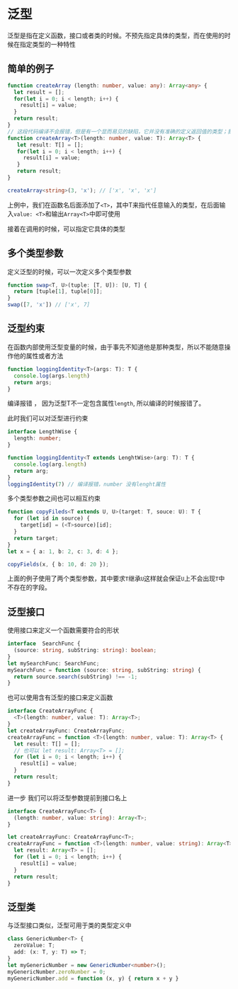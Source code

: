 # 泛型

泛型是指在定义函数，接口或者类的时候。不预先指定具体的类型，而在使用的时候在指定类型的一种特性

## 简单的例子

````typescript
function createArray (length: number, value: any): Array<any> {
  let result = [];
  for(let i = 0; i < length; i++) {
    result[i] = value;
  }
  return result;
}
// 这段代码编译不会报错，但是有一个显而易见的缺陷，它并没有准确的定义返回值的类型；我们预期的每一项 应该都是输入的value的类型
function createArray<T>(length: number, value: T): Array<T> {
   let result: T[] = [];
   for(let i = 0; i < length; i++) {
     result[i] = value;
   }
   return result;
}

createArray<string>(3, 'x'); // ['x', 'x', 'x']
````
上例中，我们在函数名后面添加了`<T>`，其中T来指代任意输入的类型，在后面输入`value: <T>`和输出`Array<T>`中即可使用

接着在调用的时候，可以指定它具体的类型

## 多个类型参数

定义泛型的时候，可以一次定义多个类型参数

````typescript
function swap<T, U>(tuple: [T, U]): [U, T] {
  return [tuple[1], tuple[0]];
}
swap([7, 'x']) // ['x', 7]
````

## 泛型约束

在函数内部使用泛型变量的时候，由于事先不知道他是那种类型，所以不能随意操作他的属性或者方法

````typescript
function loggingIdentity<T>(args: T): T {
  console.log(args.length)
  return args;
}
````
编译报错 ， 因为泛型T不一定包含属性`length`, 所以编译的时候报错了。

此时我们可以对泛型进行约束
````typescript
interface LengthWise {
  length: number;
}

function loggingIdentity<T extends LenghtWise>(arg: T): T {
  console.log(arg.length)
  return arg;
}
loggingIdentity(7) // 编译报错，number 没有lenght属性
````

多个类型参数之间也可以相互约束

````typescript
function copyFileds<T extends U, U>(target: T, souce: U): T {
  for (let id in source) {
    target[id] = (<T>source)[id];
  }
  return target;
}
let x = { a: 1, b: 2, c: 3, d: 4 };

copyFields(x, { b: 10, d: 20 });
````

上面的例子使用了两个类型参数，其中要求`T`继承`U`这样就会保证`U`上不会出现`T`中不存在的字段。


## 泛型接口

使用接口来定义一个函数需要符合的形状
````typescript
interface  SearchFunc {
  (source: string, subString: string): boolean;
}
let mySearchFunc: SearchFunc;
mySearchFunc = function (source: string, subString: string) {
  return source.search(subString) !== -1;
}
````
也可以使用含有泛型的接口来定义函数
````typescript
interface CreateArrayFunc {
  <T>(length: number, value: T): Array<T>;
}
let createArrayFunc: CreateArrayFunc;
createArrayFunc = function <T>(length: number, value: T): Array<T> {
  let result: T[] = [];
  // 也可以 let result: Array<T> = [];
  for (let i = 0; i < length; i++) {
    result[i] = value;
  }
  return result;
}
````

进一步 我们可以将泛型参数提前到接口名上

````typescript
interface CreateArrayFunc<T> {
  (length: number, value: string): Array<T>;
}

let createArrayFunc: CreateArrayFunc<T>;
createArrayFunc = function <T>(length: number, value: string): Array<T> {
  let result: Array<T> = [];
  for (let i = 0; i < length; i++) {
    result[i] = value;
  }
  return result;
}
````

## 泛型类

与泛型接口类似，泛型可用于类的类型定义中
````typescript
class GenericNumber<T> {
  zeroValue: T;
  add: (x: T, y: T) => T;
}
let myGenericNumber = new GenericNumber<number>();
myGenericNumber.zeroNumber = 0;
myGenericNumber.add = function (x, y) { return x + y }
````


